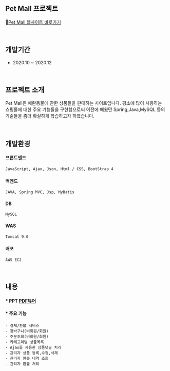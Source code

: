 Pet Mall 프로젝트 
----------------------
📌[Pet Mall 웹사이트 바로가기](<http://ec2-13-124-180-143.ap-northeast-2.compute.amazonaws.com:9306/eepp/>)

<br />

개발기간 
-----
  * 2020.10 ~ 2020.12

<br />

프로젝트 소개
----------

Pet Mall은 애완동물에 관한 상품들을 판매하는 사이트입니다. 평소에 많이 사용하는 쇼핑몰에 대한 주요 기능들을 구현함으로써 
이전에 배웠던 Spring,Java,MySQL 등의 기술들을 좀더 확실하게 학습하고자 하였습니다.

<br />

개발환경
-----

#### 프론트엔드
    JavaScript, Ajax, Json, Html / CSS, BootStrap 4
  
#### 백엔드
    JAVA, Spring MVC, Jsp, MyBatis
  
#### DB
    MySQL
  
#### WAS
    Tomcat 9.0
  
#### 배포
    AWS EC2

<br/>

내용
-----
#### * PPT [PDF뷰어](<https://doeez.github.io/portfolio/img/portfolio_projectEE.pdf>) 
    
#### * 주요 기능

    - 결제/환불 서비스 
    - 장바구니(비회원/회원) 
    - 주문조회(비회원/회원)
    - 카테고리별 상품목록 
    - Ajax를 사용한 상품댓글 처리 
    - 관리자 상품 등록,수정,삭제 
    - 관리자 환불 내역 조회
    - 관리자 환불 처리 
    
